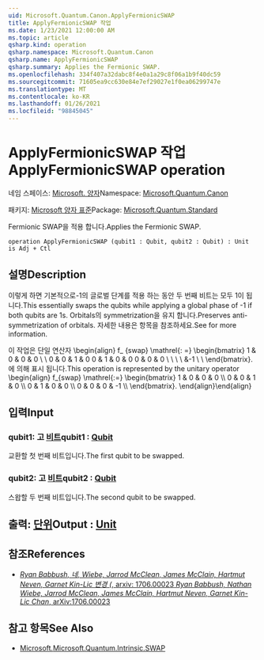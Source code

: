 ```yaml
---
uid: Microsoft.Quantum.Canon.ApplyFermionicSWAP
title: ApplyFermionicSWAP 작업
ms.date: 1/23/2021 12:00:00 AM
ms.topic: article
qsharp.kind: operation
qsharp.namespace: Microsoft.Quantum.Canon
qsharp.name: ApplyFermionicSWAP
qsharp.summary: Applies the Fermionic SWAP.
ms.openlocfilehash: 334f407a32dabc8f4e0a1a29c8f06a1b9f40dc59
ms.sourcegitcommit: 71605ea9cc630e84e7ef29027e1f0ea06299747e
ms.translationtype: MT
ms.contentlocale: ko-KR
ms.lasthandoff: 01/26/2021
ms.locfileid: "98845045"
---
```

# <a name="applyfermionicswap-operation"></a><span data-ttu-id="99111-102">ApplyFermionicSWAP 작업</span><span class="sxs-lookup"><span data-stu-id="99111-102">ApplyFermionicSWAP operation</span></span>

<span data-ttu-id="99111-103">네임 스페이스: [Microsoft. 양자](xref:Microsoft.Quantum.Canon)</span><span class="sxs-lookup"><span data-stu-id="99111-103">Namespace: [Microsoft.Quantum.Canon](xref:Microsoft.Quantum.Canon)</span></span>

<span data-ttu-id="99111-104">패키지: [Microsoft 양자 표준](https://nuget.org/packages/Microsoft.Quantum.Standard)</span><span class="sxs-lookup"><span data-stu-id="99111-104">Package: [Microsoft.Quantum.Standard](https://nuget.org/packages/Microsoft.Quantum.Standard)</span></span>


<span data-ttu-id="99111-105">Fermionic SWAP을 적용 합니다.</span><span class="sxs-lookup"><span data-stu-id="99111-105">Applies the Fermionic SWAP.</span></span>

```qsharp
operation ApplyFermionicSWAP (qubit1 : Qubit, qubit2 : Qubit) : Unit is Adj + Ctl
```


## <a name="description"></a><span data-ttu-id="99111-106">설명</span><span class="sxs-lookup"><span data-stu-id="99111-106">Description</span></span>

<span data-ttu-id="99111-107">이렇게 하면 기본적으로-1의 글로벌 단계를 적용 하는 동안 두 번째 비트는 모두 1이 됩니다.</span><span class="sxs-lookup"><span data-stu-id="99111-107">This essentially swaps the qubits while applying a global phase of -1 if both qubits are 1s.</span></span> <span data-ttu-id="99111-108">Orbitals의 symmetrization을 유지 합니다.</span><span class="sxs-lookup"><span data-stu-id="99111-108">Preserves anti-symmetrization of orbitals.</span></span>
<span data-ttu-id="99111-109">자세한 내용은  항목을 참조하세요.</span><span class="sxs-lookup"><span data-stu-id="99111-109">See  for more information.</span></span>

<span data-ttu-id="99111-110">이 작업은 단일 연산자 \begin{align} f_ {swap} \mathrel{: =} \begin{bmatrix} 1 & 0 & 0 & 0 \\ \\ 0 & 0 & 1 & 0 0 & 1 & 0 & 0 0 & 0 & 0 \\ \\ \\ \\ &-1 \\ \\ \end{bmatrix}.에 의해 표시 됩니다.</span><span class="sxs-lookup"><span data-stu-id="99111-110">This operation is represented by the unitary operator \begin{align} f_{swap} \mathrel{:=} \begin{bmatrix} 1 & 0 & 0 & 0 \\\\ 0 & 0 & 1 & 0 \\\\ 0 & 1 & 0 & 0 \\\\ 0 & 0 & 0 & -1 \\\\ \end{bmatrix}.</span></span>
<span data-ttu-id="99111-111">\end{align}</span><span class="sxs-lookup"><span data-stu-id="99111-111">\end{align}</span></span>

## <a name="input"></a><span data-ttu-id="99111-112">입력</span><span class="sxs-lookup"><span data-stu-id="99111-112">Input</span></span>

### <a name="qubit1--qubit"></a><span data-ttu-id="99111-113">qubit1: 고 [비트](xref:microsoft.quantum.lang-ref.qubit)</span><span class="sxs-lookup"><span data-stu-id="99111-113">qubit1 : [Qubit](xref:microsoft.quantum.lang-ref.qubit)</span></span>

<span data-ttu-id="99111-114">교환할 첫 번째 비트입니다.</span><span class="sxs-lookup"><span data-stu-id="99111-114">The first qubit to be swapped.</span></span>


### <a name="qubit2--qubit"></a><span data-ttu-id="99111-115">qubit2: 고 [비트](xref:microsoft.quantum.lang-ref.qubit)</span><span class="sxs-lookup"><span data-stu-id="99111-115">qubit2 : [Qubit](xref:microsoft.quantum.lang-ref.qubit)</span></span>

<span data-ttu-id="99111-116">스왑할 두 번째 비트입니다.</span><span class="sxs-lookup"><span data-stu-id="99111-116">The second qubit to be swapped.</span></span>



## <a name="output--unit"></a><span data-ttu-id="99111-117">출력: [단위](xref:microsoft.quantum.lang-ref.unit)</span><span class="sxs-lookup"><span data-stu-id="99111-117">Output : [Unit](xref:microsoft.quantum.lang-ref.unit)</span></span>



## <a name="references"></a><span data-ttu-id="99111-118">참조</span><span class="sxs-lookup"><span data-stu-id="99111-118">References</span></span>

- [<span data-ttu-id="99111-119">*Ryan Babbush, 네, Wiebe, Jarrod McClean, James McClain, Hartmut Neven, Garnet Kin-Lic 변경 (*, arxiv: 1706.00023</span><span class="sxs-lookup"><span data-stu-id="99111-119"> *Ryan Babbush, Nathan Wiebe, Jarrod McClean, James McClain, Hartmut Neven, Garnet Kin-Lic Chan*, arXiv:1706.00023 </span></span>](https://arxiv.org/pdf/1706.00023.pdf)

## <a name="see-also"></a><span data-ttu-id="99111-120">참고 항목</span><span class="sxs-lookup"><span data-stu-id="99111-120">See Also</span></span>

- [<span data-ttu-id="99111-121">Microsoft.</span><span class="sxs-lookup"><span data-stu-id="99111-121">Microsoft.Quantum.Intrinsic.SWAP</span></span>](xref:Microsoft.Quantum.Intrinsic.SWAP)